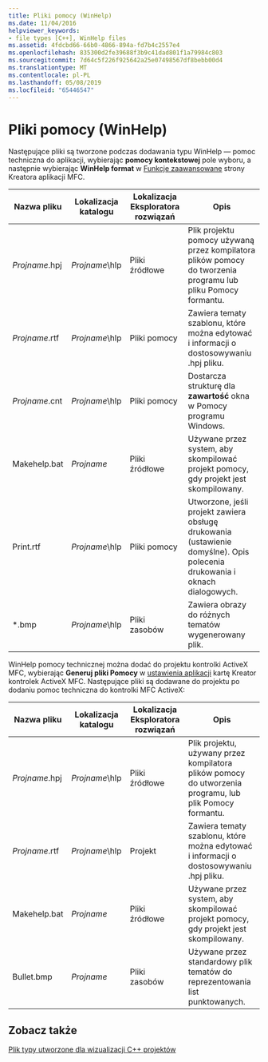 ```yaml
---
title: Pliki pomocy (WinHelp)
ms.date: 11/04/2016
helpviewer_keywords:
- file types [C++], WinHelp files
ms.assetid: 4fdcbd66-66b0-4866-894a-fd7b4c2557e4
ms.openlocfilehash: 835300d2fe39688f3b9c41dad801f1a79984c803
ms.sourcegitcommit: 7d64c5f226f925642a25e07498567df8bebb00d4
ms.translationtype: MT
ms.contentlocale: pl-PL
ms.lasthandoff: 05/08/2019
ms.locfileid: "65446547"
---
```

# <a name="help-files-winhelp"></a>Pliki pomocy (WinHelp)

Następujące pliki są tworzone podczas dodawania typu WinHelp — pomoc techniczna do aplikacji, wybierając **pomocy kontekstowej** pole wyboru, a następnie wybierając **WinHelp format** w [Funkcje zaawansowane](../../mfc/reference/advanced-features-mfc-application-wizard.md) strony Kreatora aplikacji MFC.

|Nazwa pliku|Lokalizacja katalogu|Lokalizacja Eksploratora rozwiązań|Opis|
|---------------|------------------------|--------------------------------|-----------------|
|*Projname*.hpj|*Projname*\hlp|Pliki źródłowe|Plik projektu pomocy używaną przez kompilatora plików pomocy do tworzenia programu lub pliku Pomocy formantu.|
|*Projname*.rtf|*Projname*\hlp|Pliki pomocy|Zawiera tematy szablonu, które można edytować i informacji o dostosowywaniu .hpj pliku.|
|*Projname*.cnt|*Projname*\hlp|Pliki pomocy|Dostarcza strukturę dla **zawartość** okna w Pomocy programu Windows.|
|Makehelp.bat|*Projname*|Pliki źródłowe|Używane przez system, aby skompilować projekt pomocy, gdy projekt jest skompilowany.|
|Print.rtf|*Projname*\hlp|Pliki pomocy|Utworzone, jeśli projekt zawiera obsługę drukowania (ustawienie domyślne). Opis polecenia drukowania i oknach dialogowych.|
|*.bmp|*Projname*\hlp|Pliki zasobów|Zawiera obrazy do różnych tematów wygenerowany plik.|

WinHelp pomocy technicznej można dodać do projektu kontrolki ActiveX MFC, wybierając **Generuj pliki Pomocy** w [ustawienia aplikacji](../../mfc/reference/application-settings-mfc-activex-control-wizard.md) kartę Kreator kontrolek ActiveX MFC. Następujące pliki są dodawane do projektu po dodaniu pomoc techniczna do kontrolki MFC ActiveX:

|Nazwa pliku|Lokalizacja katalogu|Lokalizacja Eksploratora rozwiązań|Opis|
|---------------|------------------------|--------------------------------|-----------------|
|*Projname*.hpj|*Projname*\hlp|Pliki źródłowe|Plik projektu, używany przez kompilatora plików pomocy do utworzenia programu, lub plik Pomocy formantu.|
|*Projname*.rtf|*Projname*\hlp|Projekt|Zawiera tematy szablonu, które można edytować i informacji o dostosowywaniu .hpj pliku.|
|Makehelp.bat|*Projname*|Pliki źródłowe|Używane przez system, aby skompilować projekt pomocy, gdy projekt jest skompilowany.|
|Bullet.bmp|*Projname*|Pliki zasobów|Używane przez standardowy plik tematów do reprezentowania list punktowanych.|

## <a name="see-also"></a>Zobacz także

[Plik typy utworzone dla wizualizacji C++ projektów](file-types-created-for-visual-cpp-projects.md)
